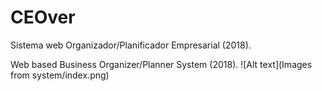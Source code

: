 # CEOver
Sistema web Organizador/Planificador Empresarial (2018).

Web based Business Organizer/Planner System (2018).
![Alt text](Images from system/index.png)
